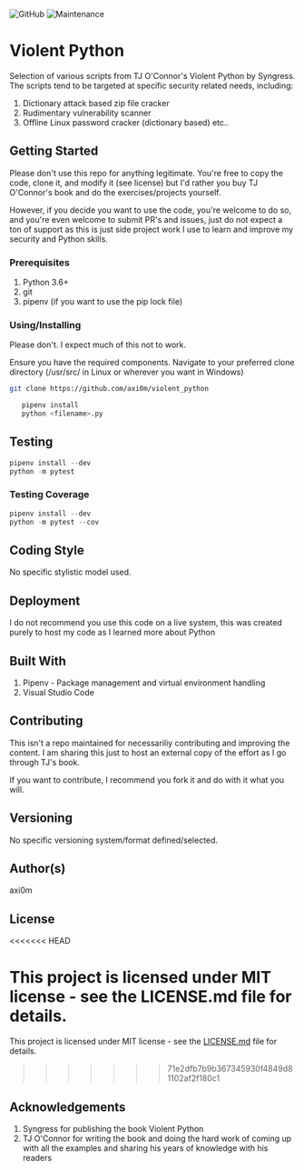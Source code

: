 ![GitHub](https://img.shields.io/github/license/axi0m/violent_python?style=flat-square)
![Maintenance](https://img.shields.io/maintenance/yes/2019?style=flat-square)

# Violent Python

Selection of various scripts from TJ O'Connor's Violent Python by Syngress. The scripts tend to be targeted at specific security related needs, including:

1. Dictionary attack based zip file cracker
2. Rudimentary vulnerability scanner
3. Offline Linux password cracker (dictionary based)
etc..

## Getting Started

Please don't use this repo for anything legitimate. You're free to copy the code, clone it, and modify it (see license)
but I'd rather you buy TJ O'Connor's book and do the exercises/projects yourself.

However, if you decide you want to use the code, you're welcome to do so, and you're even welcome to submit PR's and issues, just do not expect a ton of support as this is just side project work I use to learn and improve my security and Python skills.

### Prerequisites

1. Python 3.6+
2. git
3. pipenv (if you want to use the pip lock file)

### Using/Installing

Please don't. I expect much of this not to work.

Ensure you have the required components.
Navigate to your preferred clone directory (/usr/src/ in Linux or wherever you want in Windows)

```bash
git clone https://github.com/axi0m/violent_python
```

```python
   pipenv install
   python <filename>.py
```

## Testing

```python
pipenv install --dev
python -m pytest
```

### Testing Coverage

```python
pipenv install --dev
python -m pytest --cov
```

## Coding Style

No specific stylistic model used.

## Deployment

I do not recommend you use this code on a live system, this was created purely to host my code as I learned more about Python

## Built With

1. Pipenv - Package management and virtual environment handling
2. Visual Studio Code

## Contributing

This isn't a repo maintained for necessariliy contributing and improving the content. I am sharing this just to host
an external copy of the effort as I go through TJ's book.

If you want to contribute, I recommend you fork it and do with it what you will.

## Versioning

No specific versioning system/format defined/selected.

## Author(s)

axi0m

## License
<<<<<<< HEAD

This project is licensed under MIT license - see the LICENSE.md file for details.
=======
This project is licensed under MIT license - see the [LICENSE.md](https://github.com/axi0m/violent_python/blob/master/LICENSE.md) file for details.
>>>>>>> 71e2dfb7b9b367345930f4849d81102af2f180c1

## Acknowledgements

1. Syngress for publishing the book Violent Python
2. TJ O'Connor for writing the book and doing the hard work of coming up with all the examples and sharing his years of
knowledge with his readers
